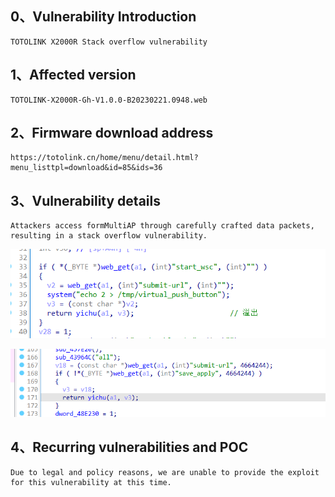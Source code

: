 ## 0、Vulnerability Introduction

```
TOTOLINK X2000R Stack overflow vulnerability
```

## 1、Affected version

```
TOTOLINK-X2000R-Gh-V1.0.0-B20230221.0948.web
```

## 2、Firmware download address

```
https://totolink.cn/home/menu/detail.html?menu_listtpl=download&id=85&ids=36
```

## 3、Vulnerability details

```
Attackers access formMultiAP through carefully crafted data packets, resulting in a stack overflow vulnerability.
```

![image-20231021201122077](upload\image-20231021201122077.png)

![image-20231021201111029](upload\image-20231021201111029.png)

## 4、Recurring vulnerabilities and POC

```
Due to legal and policy reasons, we are unable to provide the exploit for this vulnerability at this time.
```